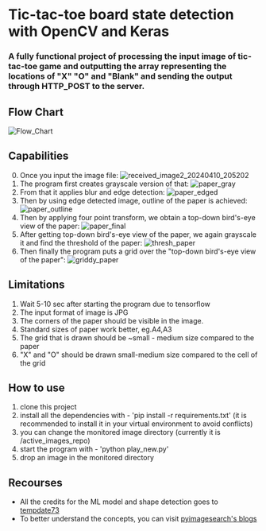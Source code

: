 # Tic-tac-toe board state detection with OpenCV and Keras

### A fully functional project of processing the input image of tic-tac-toe game and outputting the array representing the locations of "X" "O" and "Blank" and sending the output through HTTP_POST to the server. 
## Flow Chart
![Flow_Chart](https://github.com/eltajj18/tic-tac-toe/assets/100543589/fb7e8018-7b36-4df3-9d66-00b81a4f8474)

## Capabilities
0. Once you input the image file:
![received_image2_20240410_205202](https://github.com/eltajj18/tic-tac-toe/assets/100543589/56155f52-b70b-4071-b431-1c895b832901)
1. The program first creates grayscale version of that:
![paper_gray](https://github.com/eltajj18/tic-tac-toe/assets/100543589/0f07ee32-4672-4b8f-b808-330403a5db9f)
2. From that it applies blur and edge detection: 
![paper_edged](https://github.com/eltajj18/tic-tac-toe/assets/100543589/d881f4ea-8dfc-446e-80e9-b1d67264de79)
3. Then by using edge detected image, outline of the paper is achieved:
![paper_outline](https://github.com/eltajj18/tic-tac-toe/assets/100543589/a5d505ee-db8e-4b66-b5d8-d7d9c1098232)
4. Then by applying four point transform, we obtain a top-down bird's-eye view of the paper: 
![paper_final](https://github.com/eltajj18/tic-tac-toe/assets/100543589/c85e0542-4517-4f49-b420-4103ed58837b)
5. After getting top-down bird's-eye view of the paper, we again grayscale it and find the threshold of the paper: 
![thresh_paper](https://github.com/eltajj18/tic-tac-toe/assets/100543589/30e93210-0bde-426b-816a-09314071e675)
6. Then finally the program puts a grid over the "top-down bird's-eye view of the paper":
![griddy_paper](https://github.com/eltajj18/tic-tac-toe/assets/100543589/0915b7b9-c1ad-4a02-946a-af35619f9965)

## Limitations

1) Wait 5-10 sec after starting the program due to tensorflow
2) The input format of image is JPG
3) The corners of the paper should be visible in the image.
4) Standard sizes of paper work better, eg.A4,A3
5) The grid that is drawn should be ~small - medium size compared to the paper
6) "X" and "O" should be drawn small-medium size compared to the cell of the grid

## How to use

1. clone this project
2. install all the dependencies with - 'pip install -r requirements.txt' (it is recommended to install it in your virtual environment to avoid conflicts)
3. you can change the monitored image directory (currently it is /active_images_repo)
4. start the program with - 'python play_new.py'
5. drop an image in the monitored directory 

## Recourses
- All the credits for the ML model and shape detection goes to <a href = "https://github.com/tempdata73/tic-tac-toe?tab=readme-ov-file">tempdate73</a>
- To better understand the concepts, you can visit <a href="https://pyimagesearch.com/2014/09/01/build-kick-ass-mobile-document-scanner-just-5-minutes/">pyimagesearch's blogs</a>
